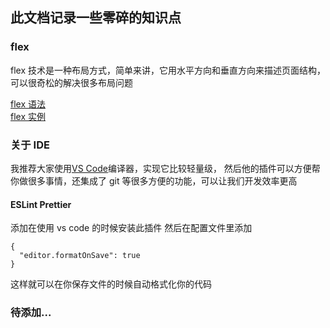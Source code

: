 ## 此文档记录一些零碎的知识点

### flex

flex 技术是一种布局方式，简单来讲，它用水平方向和垂直方向来描述页面结构，
可以很奇松的解决很多布局问题

[flex 语法](http://www.ruanyifeng.com/blog/2015/07/flex-grammar.html)  
[flex 实例](http://www.ruanyifeng.com/blog/2015/07/flex-examples.html)

### 关于 IDE

我推荐大家使用[VS Code](https://code.visualstudio.com/)编译器，实现它比较轻量级，
然后他的插件可以方便帮你做很多事情，还集成了 git 等很多方便的功能，可以让我们开发效率更高

#### ESLint Prettier

添加在使用 vs code 的时候安装此插件
然后在配置文件里添加

```
{
  "editor.formatOnSave": true
}
```

这样就可以在你保存文件的时候自动格式化你的代码

### 待添加...
